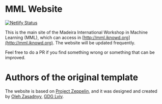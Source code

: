 # MML Website

[![Netlify Status](https://api.netlify.com/api/v1/badges/a867ae4a-1b50-41aa-a67c-5fb1b01b8a86/deploy-status)](https://app.netlify.com/sites/miwml/deploys)

This is the main site of the Madeira International Workshop in Machine Learning (MML), which can access in [http://mml.iknowd.org](http://mml.iknowd.org). The website will be updated frequently.

Feel free to do a PR if you find something wrong or something that can be improved. 

# Authors of the original template

The website is based on [Project Zeppelin](https://github.com/gdg-x/zeppelin), and it was designed and created by [Oleh Zasadnyy](https://github.com/ozasadnyy), [GDG Lviv](https://gdg.org.ua/).